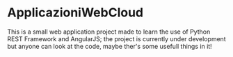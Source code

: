 # ApplicazioniWebCloud

This is a small web application project made to learn the use of Python REST Framework and AngularJS; the project is currently under development but anyone can look at the code, maybe ther's some usefull things in it!

